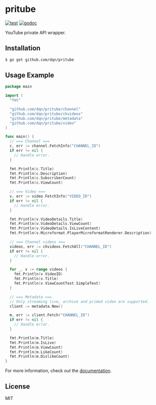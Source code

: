 # pritube

[![test](https://github.com/dqn/pritube/workflows/test/badge.svg)](https://github.com/dqn/pritube/actions)
[![godoc](https://godoc.org/github.com/dqn/pritube?status.svg)](https://pkg.go.dev/github.com/dqn/pritube)

YouTube private API wrapper.

## Installation

```bash
$ go get github.com/dqn/pritube
```

## Usage Example

```go
package main

import (
  "fmt"

  "github.com/dqn/pritube/channel"
  "github.com/dqn/pritube/chvideos"
  "github.com/dqn/pritube/metadata"
  "github.com/dqn/pritube/video"
)

func main() {
  // === Channel ===
  c, err := channel.FetchInfo("CHANNEL_ID")
  if err != nil {
    // Handle error.
  }

  fmt.Println(c.Title)
  fmt.Println(c.Description)
  fmt.Println(c.SubscriberCount)
  fmt.Println(c.ViewCount)

  // === Video ===
  v, err := video.FetchInfo("VIDEO_ID")
  if err != nil {
    // Handle error.
  }

  fmt.Println(v.VideoDetails.Title)
  fmt.Println(v.VideoDetails.ViewCount)
  fmt.Println(v.VideoDetails.IsLiveContent)
  fmt.Println(v.Microformat.PlayerMicroformatRenderer.Description)

  // === Channel videos ===
  videos, err := chvideos.FetchAll("CHANNEL_ID")
  if err != nil {
    // Handle error.
  }

  for _, v := range videos {
    fmt.Println(v.VideoID)
    fmt.Println(v.Title)
    fmt.Println(v.ViewCountText.SimpleText)
  }

  // === Metadata ===
  // Only streaming live, archive and primed video are supported.
  client := metadata.New()

  m, err := client.Fetch("CHANNEL_ID")
  if err != nil {
    // Handle error.
  }

  fmt.Println(m.Title)
  fmt.Println(m.IsLive)
  fmt.Println(m.ViewCount)
  fmt.Println(m.LikeCount)
  fmt.Println(m.DislikeCount)
}
```

For more information, check out the [documentation](https://pkg.go.dev/github.com/dqn/pritube).

## License

MIT

